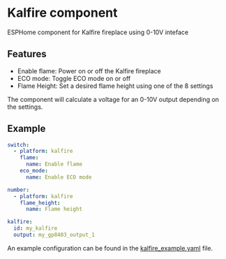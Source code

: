 # Kalfire component

ESPHome component for Kalfire fireplace using 0-10V inteface

## Features

* Enable flame: Power on or off the Kalfire fireplace
* ECO mode: Toggle ECO mode on or off
* Flame Height: Set a desired flame height using one of the 8 settings

The component will calculate a voltage for an 0-10V output depending on the settings.

## Example

```yaml
switch:
  - platform: kalfire
    flame:
      name: Enable flame
    eco_mode:
      name: Enable ECO mode

number:
  - platform: kalfire
    flame_height:
      name: Flame height

kalfire:
  id: my_kalfire
  output: my_gp8403_output_1
```

An example configuration can be found in the [kalfire_example.yaml](../../kalfire_example.yaml) file.
